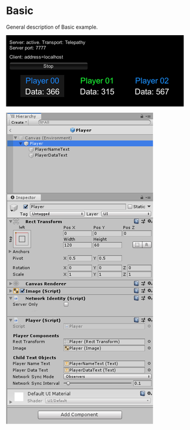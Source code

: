 # Basic

General description of Basic example.

![Basic Example](/img/examples/basic/Basic.PNG)

![Basic Player](/img/examples/basic/BasicPlayer.PNG)
